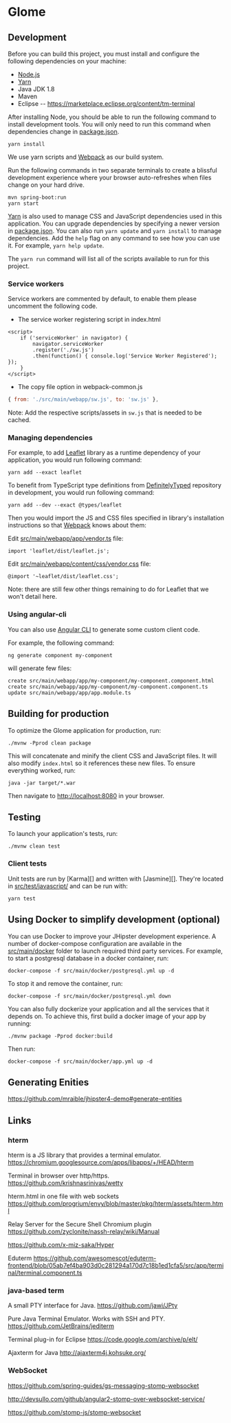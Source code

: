 # Glome


## Development

Before you can build this project, you must install and configure the following dependencies on your machine:

- [Node.js][]
- [Yarn][]
- Java JDK 1.8
- Maven
- Eclipse
-- https://marketplace.eclipse.org/content/tm-terminal



After installing Node, you should be able to run the following command to install development tools.
You will only need to run this command when dependencies change in [package.json](package.json).

    yarn install

We use yarn scripts and [Webpack][] as our build system.


Run the following commands in two separate terminals to create a blissful development experience where your browser
auto-refreshes when files change on your hard drive.

    mvn spring-boot:run
    yarn start

[Yarn][] is also used to manage CSS and JavaScript dependencies used in this application. You can upgrade dependencies by
specifying a newer version in [package.json](package.json). You can also run `yarn update` and `yarn install` to manage dependencies.
Add the `help` flag on any command to see how you can use it. For example, `yarn help update`.

The `yarn run` command will list all of the scripts available to run for this project.

### Service workers

Service workers are commented by default, to enable them please uncomment the following code.

* The service worker registering script in index.html
```
<script>
    if ('serviceWorker' in navigator) {
        navigator.serviceWorker
        .register('./sw.js')
        .then(function() { console.log('Service Worker Registered'); });
    }
</script>
```
* The copy file option in webpack-common.js
```js
{ from: './src/main/webapp/sw.js', to: 'sw.js' },
```
Note: Add the respective scripts/assets in `sw.js` that is needed to be cached.

### Managing dependencies

For example, to add [Leaflet][] library as a runtime dependency of your application, you would run following command:

    yarn add --exact leaflet

To benefit from TypeScript type definitions from [DefinitelyTyped][] repository in development, you would run following command:

    yarn add --dev --exact @types/leaflet

Then you would import the JS and CSS files specified in library's installation instructions so that [Webpack][] knows about them:

Edit [src/main/webapp/app/vendor.ts](src/main/webapp/app/vendor.ts) file:
~~~
import 'leaflet/dist/leaflet.js';
~~~

Edit [src/main/webapp/content/css/vendor.css](src/main/webapp/content/css/vendor.css) file:
~~~
@import '~leaflet/dist/leaflet.css';
~~~

Note: there are still few other things remaining to do for Leaflet that we won't detail here.

### Using angular-cli

You can also use [Angular CLI][] to generate some custom client code.

For example, the following command:

    ng generate component my-component

will generate few files:

    create src/main/webapp/app/my-component/my-component.component.html
    create src/main/webapp/app/my-component/my-component.component.ts
    update src/main/webapp/app/app.module.ts

## Building for production

To optimize the Glome application for production, run:

    ./mvnw -Pprod clean package

This will concatenate and minify the client CSS and JavaScript files. It will also modify `index.html` so it references these new files.
To ensure everything worked, run:

    java -jar target/*.war

Then navigate to [http://localhost:8080](http://localhost:8080) in your browser.

## Testing

To launch your application's tests, run:

    ./mvnw clean test

### Client tests

Unit tests are run by [Karma][] and written with [Jasmine][]. They're located in [src/test/javascript/](src/test/javascript/) and can be run with:

    yarn test



## Using Docker to simplify development (optional)

You can use Docker to improve your JHipster development experience. A number of docker-compose configuration are available in the [src/main/docker](src/main/docker) folder to launch required third party services.
For example, to start a postgresql database in a docker container, run:

    docker-compose -f src/main/docker/postgresql.yml up -d

To stop it and remove the container, run:

    docker-compose -f src/main/docker/postgresql.yml down

You can also fully dockerize your application and all the services that it depends on.
To achieve this, first build a docker image of your app by running:

    ./mvnw package -Pprod docker:build

Then run:

    docker-compose -f src/main/docker/app.yml up -d

## Generating Enities

https://github.com/mraible/jhipster4-demo#generate-entities


## Links

### hterm

hterm is a JS library that provides a terminal emulator.
https://chromium.googlesource.com/apps/libapps/+/HEAD/hterm

Terminal in browser over http/https.
https://github.com/krishnasrinivas/wetty

hterm.html in one file with web sockets
https://github.com/progrium/envy/blob/master/pkg/hterm/assets/hterm.html

Relay Server for the Secure Shell Chromium plugin
https://github.com/zyclonite/nassh-relay/wiki/Manual

https://github.com/x-miz-saka/Hyper

Eduterm
https://github.com/awesomescot/eduterm-frontend/blob/05ab7ef4ba903d0c281294a170d7c18b1ed1cfa5/src/app/terminal/terminal.component.ts

### java-based term

A small PTY interface for Java.
https://github.com/jawi/JPty

Pure Java Terminal Emulator. Works with SSH and PTY.
https://github.com/JetBrains/jediterm

Terminal plug-in for Eclipse
https://code.google.com/archive/p/elt/

Ajaxterm for Java
http://ajaxterm4j.kohsuke.org/

[Node.js]: https://nodejs.org/
[Yarn]: https://yarnpkg.org/
[Webpack]: https://webpack.github.io/
[Angular CLI]: https://cli.angular.io/
[Leaflet]: http://leafletjs.com/
[DefinitelyTyped]: http://definitelytyped.org/

### WebSocket

https://github.com/spring-guides/gs-messaging-stomp-websocket

http://devsullo.com/github/angular2-stomp-over-websocket-service/

https://github.com/stomp-js/stomp-websocket
